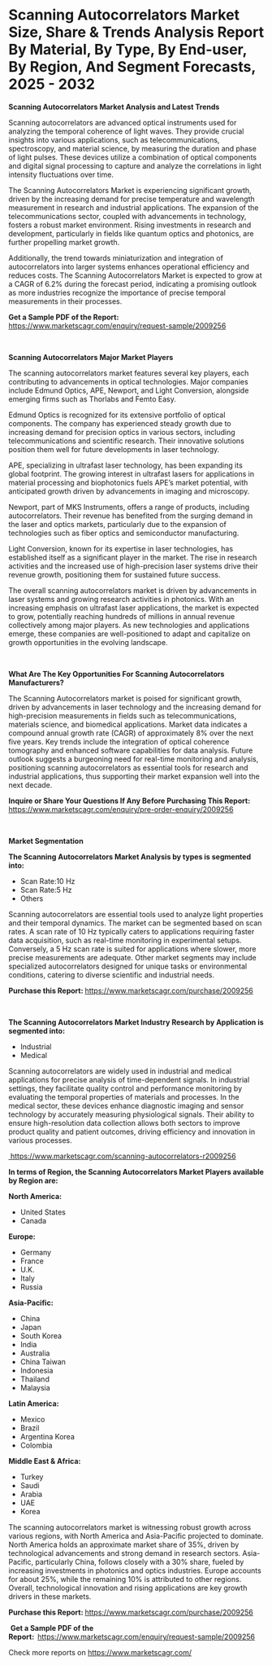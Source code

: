 <p><h1>Scanning Autocorrelators Market Size, Share & Trends Analysis Report By Material, By Type, By End-user, By Region, And Segment Forecasts, 2025 - 2032</h1></p><p><strong>Scanning Autocorrelators Market Analysis and Latest Trends</strong></p>
<p><p>Scanning autocorrelators are advanced optical instruments used for analyzing the temporal coherence of light waves. They provide crucial insights into various applications, such as telecommunications, spectroscopy, and material science, by measuring the duration and phase of light pulses. These devices utilize a combination of optical components and digital signal processing to capture and analyze the correlations in light intensity fluctuations over time.</p><p>The Scanning Autocorrelators Market is experiencing significant growth, driven by the increasing demand for precise temperature and wavelength measurement in research and industrial applications. The expansion of the telecommunications sector, coupled with advancements in technology, fosters a robust market environment. Rising investments in research and development, particularly in fields like quantum optics and photonics, are further propelling market growth.</p><p>Additionally, the trend towards miniaturization and integration of autocorrelators into larger systems enhances operational efficiency and reduces costs. The Scanning Autocorrelators Market is expected to grow at a CAGR of 6.2% during the forecast period, indicating a promising outlook as more industries recognize the importance of precise temporal measurements in their processes.</p></p>
<p><strong>Get a Sample PDF of the Report:&nbsp;</strong> <a href="https://www.marketscagr.com/enquiry/request-sample/2009256?utm_campaign=2754&utm_medium=2&utm_source=Github&utm_content=ia&utm_term=02032025&utm_id=scanning-autocorrelators">https://www.marketscagr.com/enquiry/request-sample/2009256</a></p>
<p>&nbsp;</p>
<p><strong>Scanning Autocorrelators Major Market Players</strong></p>
<p><p>The scanning autocorrelators market features several key players, each contributing to advancements in optical technologies. Major companies include Edmund Optics, APE, Newport, and Light Conversion, alongside emerging firms such as Thorlabs and Femto Easy.</p><p>Edmund Optics is recognized for its extensive portfolio of optical components. The company has experienced steady growth due to increasing demand for precision optics in various sectors, including telecommunications and scientific research. Their innovative solutions position them well for future developments in laser technology.</p><p>APE, specializing in ultrafast laser technology, has been expanding its global footprint. The growing interest in ultrafast lasers for applications in material processing and biophotonics fuels APE’s market potential, with anticipated growth driven by advancements in imaging and microscopy.</p><p>Newport, part of MKS Instruments, offers a range of products, including autocorrelators. Their revenue has benefited from the surging demand in the laser and optics markets, particularly due to the expansion of technologies such as fiber optics and semiconductor manufacturing.</p><p>Light Conversion, known for its expertise in laser technologies, has established itself as a significant player in the market. The rise in research activities and the increased use of high-precision laser systems drive their revenue growth, positioning them for sustained future success.</p><p>The overall scanning autocorrelators market is driven by advancements in laser systems and growing research activities in photonics. With an increasing emphasis on ultrafast laser applications, the market is expected to grow, potentially reaching hundreds of millions in annual revenue collectively among major players. As new technologies and applications emerge, these companies are well-positioned to adapt and capitalize on growth opportunities in the evolving landscape.</p></p>
<p>&nbsp;</p>
<p><strong>What Are The Key Opportunities For Scanning Autocorrelators Manufacturers?</strong></p>
<p><p>The Scanning Autocorrelators market is poised for significant growth, driven by advancements in laser technology and the increasing demand for high-precision measurements in fields such as telecommunications, materials science, and biomedical applications. Market data indicates a compound annual growth rate (CAGR) of approximately 8% over the next five years. Key trends include the integration of optical coherence tomography and enhanced software capabilities for data analysis. Future outlook suggests a burgeoning need for real-time monitoring and analysis, positioning scanning autocorrelators as essential tools for research and industrial applications, thus supporting their market expansion well into the next decade.</p></p>
<p><strong>Inquire or Share Your Questions If Any Before Purchasing This Report:</strong> <a href="https://www.marketscagr.com/enquiry/pre-order-enquiry/2009256?utm_campaign=2754&utm_medium=2&utm_source=Github&utm_content=ia&utm_term=02032025&utm_id=scanning-autocorrelators">https://www.marketscagr.com/enquiry/pre-order-enquiry/2009256</a></p>
<p>&nbsp;</p>
<p><strong>Market Segmentation</strong></p>
<p><strong>The Scanning Autocorrelators Market Analysis by types is segmented into:</strong></p>
<p><ul><li>Scan Rate:10 Hz</li><li>Scan Rate:5 Hz</li><li>Others</li></ul></p>
<p><p>Scanning autocorrelators are essential tools used to analyze light properties and their temporal dynamics. The market can be segmented based on scan rates. A scan rate of 10 Hz typically caters to applications requiring faster data acquisition, such as real-time monitoring in experimental setups. Conversely, a 5 Hz scan rate is suited for applications where slower, more precise measurements are adequate. Other market segments may include specialized autocorrelators designed for unique tasks or environmental conditions, catering to diverse scientific and industrial needs.</p></p>
<p><strong>Purchase this Report:&nbsp;</strong><a href="https://www.marketscagr.com/purchase/2009256?utm_campaign=2754&utm_medium=2&utm_source=Github&utm_content=ia&utm_term=02032025&utm_id=scanning-autocorrelators">https://www.marketscagr.com/purchase/2009256</a></p>
<p>&nbsp;</p>
<p><strong>The Scanning Autocorrelators Market Industry Research by Application is segmented into:</strong></p>
<p><ul><li>Industrial</li><li>Medical</li></ul></p>
<p><p>Scanning autocorrelators are widely used in industrial and medical applications for precise analysis of time-dependent signals. In industrial settings, they facilitate quality control and performance monitoring by evaluating the temporal properties of materials and processes. In the medical sector, these devices enhance diagnostic imaging and sensor technology by accurately measuring physiological signals. Their ability to ensure high-resolution data collection allows both sectors to improve product quality and patient outcomes, driving efficiency and innovation in various processes.</p></p>
<p><a href="https://www.marketscagr.com/scanning-autocorrelators-r2009256?utm_campaign=2754&utm_medium=2&utm_source=Github&utm_content=ia&utm_term=02032025&utm_id=scanning-autocorrelators">&nbsp;https://www.marketscagr.com/scanning-autocorrelators-r2009256</a></p>
<p><strong>In terms of Region, the Scanning Autocorrelators Market Players available by Region are:</strong></p>
<p>
    <p> <strong> North America: </strong>
        <ul>
            <li>United States</li>
            <li>Canada</li>
        </ul>
        </p> 
    <p> <strong> Europe: </strong>
        <ul>
            <li>Germany</li>
            <li>France</li>
            <li>U.K.</li>
            <li>Italy</li>
            <li>Russia</li>
        </ul>
        </p> 
    <p> <strong> Asia-Pacific: </strong>
        <ul>
            <li>China</li>
            <li>Japan</li>
            <li>South Korea</li>
            <li>India</li>
            <li>Australia</li>
            <li>China Taiwan</li>
            <li>Indonesia</li>
            <li>Thailand</li>
            <li>Malaysia</li>
        </ul>
        </p> 
    <p> <strong> Latin America: </strong>
        <ul>
            <li>Mexico</li>
            <li>Brazil</li>
            <li>Argentina Korea</li>
            <li>Colombia</li>
        </ul>
        </p> 
    <p> <strong> Middle East & Africa: </strong>
        <ul>
            <li>Turkey</li>
            <li>Saudi</li>
            <li>Arabia</li>
            <li>UAE</li>
            <li>Korea</li>
        </ul>
    </p>
    </p>
<p><p>The scanning autocorrelators market is witnessing robust growth across various regions, with North America and Asia-Pacific projected to dominate. North America holds an approximate market share of 35%, driven by technological advancements and strong demand in research sectors. Asia-Pacific, particularly China, follows closely with a 30% share, fueled by increasing investments in photonics and optics industries. Europe accounts for about 25%, while the remaining 10% is attributed to other regions. Overall, technological innovation and rising applications are key growth drivers in these markets.</p></p>
<p><strong>Purchase this Report: </strong><a href="https://www.marketscagr.com/purchase/2009256?utm_campaign=2754&utm_medium=2&utm_source=Github&utm_content=ia&utm_term=02032025&utm_id=scanning-autocorrelators">https://www.marketscagr.com/purchase/2009256</a></p>
<p>&nbsp;<strong>Get a Sample PDF of the Report:&nbsp;&nbsp;</strong><a href="https://www.marketscagr.com/enquiry/request-sample/2009256?utm_campaign=2754&utm_medium=2&utm_source=Github&utm_content=ia&utm_term=02032025&utm_id=scanning-autocorrelators">https://www.marketscagr.com/enquiry/request-sample/2009256</a></p>
<p><strong></strong></p>
<p>Check more reports on <a href="https://www.marketscagr.com/?utm_campaign=2754&utm_medium=2&utm_source=Github&utm_content=ia&utm_term=02032025&utm_id=scanning-autocorrelators">https://www.marketscagr.com/</a></p>